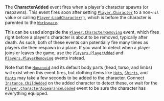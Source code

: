 The **CharacterAdded** event fires when a player's character spawns (or
respawns). This event fires soon after setting [`Player.Character`](https://create.roblox.com/docs/reference/engine/classes/Player#Character) to
a non-`nil` value or calling [`Player:LoadCharacter()`](https://create.roblox.com/docs/reference/engine/classes/Player#LoadCharacter), which is
before the character is parented to the [`Workspace`](https://create.roblox.com/docs/reference/engine/classes/Workspace).

This can be used alongside the [`Player.CharacterRemoving`](https://create.roblox.com/docs/reference/engine/classes/Player#CharacterRemoving) event,
which fires right before a player's character is about to be removed,
typically after death. As such, both of these events can potentially fire
many times as players die then respawn in a place. If you want to detect
when a player joins or leaves the game, use the
[`Players.PlayerAdded`](https://create.roblox.com/docs/reference/engine/classes/Players#PlayerAdded) and [`Players.PlayerRemoving`](https://create.roblox.com/docs/reference/engine/classes/Players#PlayerRemoving) events
instead.

Note that the [`Humanoid`](https://create.roblox.com/docs/reference/engine/classes/Humanoid) and its default body parts (head, torso,
and limbs) will exist when this event fires, but clothing items like
[`Hats`](https://create.roblox.com/docs/reference/engine/classes/Hat), [`Shirts`](https://create.roblox.com/docs/reference/engine/classes/Shirt), and [`Pants`](https://create.roblox.com/docs/reference/engine/classes/Pants) may take a few
seconds to be added to the character. Connect [`Instance.ChildAdded`](https://create.roblox.com/docs/reference/engine/classes/Instance#ChildAdded)
on the added character to detect these, or wait for the
[`Player.CharacterAppearanceLoaded`](https://create.roblox.com/docs/reference/engine/classes/Player#CharacterAppearanceLoaded) event to be sure the character
has everything equipped.